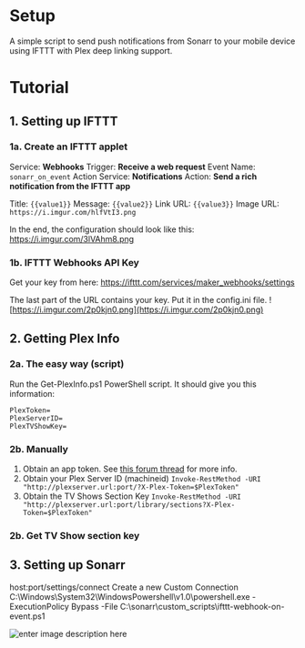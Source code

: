 
# Setup
A simple script to send push notifications from Sonarr to your mobile device using IFTTT with Plex deep linking support.

# Tutorial

## 1. Setting up IFTTT
### 1a. Create an IFTTT applet
Service: **Webhooks**
Trigger: **Receive a web request**
Event Name: `sonarr_on_event`
Action Service: **Notifications**
Action: **Send a rich notification from the IFTTT app**

Title: `{{value1}}`
Message: `{{value2}}`
Link URL: `{{value3}}`
Image URL: `https://i.imgur.com/hlfVtI3.png`

In the end, the configuration should look like this: https://i.imgur.com/3lVAhm8.png

### 1b.  IFTTT Webhooks API Key
Get your key from here:
https://ifttt.com/services/maker_webhooks/settings

The last part of the URL contains your key. Put it in the config.ini file.
![https://i.imgur.com/2p0kjn0.png](https://i.imgur.com/2p0kjn0.png)

## 2. Getting Plex Info


### 2a. The easy way (script)

Run the Get-PlexInfo.ps1 PowerShell script. It should give you this information:
```
PlexToken=
PlexServerID=
PlexTVShowKey=
```

### 2b. Manually
1. Obtain an app token. See [this forum thread](https://forums.plex.tv/discussion/129922/how-to-request-a-x-plex-token-token-for-your-app/p1) for more info.
2. Obtain your Plex Server ID (machineid)
`Invoke-RestMethod -URI "http://plexserver.url:port/?X-Plex-Token=$PlexToken"`
3. Obtain the TV Shows Section Key
`Invoke-RestMethod -URI "http://plexserver.url:port/library/sections?X-Plex-Token=$PlexToken"`

### 2b. Get TV Show section key


## 3. Setting up Sonarr
host:port/settings/connect
Create a new Custom Connection
C:\Windows\System32\WindowsPowershell\v1.0\powershell.exe
-ExecutionPolicy Bypass -File C:\sonarr\custom_scripts\ifttt-webhook-on-event.ps1

![enter image description here](https://i.imgur.com/3iyZuFm.png)


<!--stackedit_data:
eyJoaXN0b3J5IjpbMTEwMTg4NDU0NCwtMTY4NjA4MTc1NSwtOD
A4NTI3MzQwLDIyMTg2NDU2MywtMTc0NzA4MDk0MSwtMzY1Mzc4
NDc0LC0xODU5ODc4Nzc5LC0xMTM2OTU4MDgxXX0=
-->